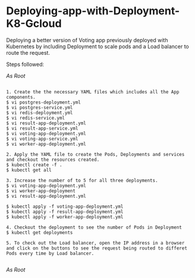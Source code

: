 # Deploying-app-with-Deployment-K8-Gcloud
Deploying a better version of Voting app previously deployed with Kubernetes by including Deployment to scale pods and a Load balancer to route the request.

Steps followed:

*As Root*
```

1. Create the the necessary YAML files which includes all the App components.
$ vi postgres-deployment.yml
$ vi postgres-service.yml
$ vi redis-deployment.yml
$ vi redis-service.yml
$ vi result-app-deployment.yml
$ vi result-app-service.yml
$ vi voting-app-deployment.yml
$ vi voting-app-service.yml
$ vi worker-app-deployment.yml

2. Apply the YAML file to create the Pods, Deployments and services and checkout the resources created.
$ kubectl create -f .
$ kubectl get all

3. Increase the number of to 5 for all three deployments.
$ vi voting-app-deployment.yml
$ vi worker-app-deployment
$ vi result-app-deployment.yml

$ kubectl apply -f voting-app-deployment.yml
$ kubectl apply -f result-app-deployment.yml
$ kubectl apply -f worker-app-deployment.yml

4. Checkout the deployment to see the number of Pods in Deployment
$ kubectl get deployments

5. To check out the Load balancer, open the IP address in a browser and click on the buttons to see the request being routed to differet Pods every time by Load balancer.


```
*As Root*
